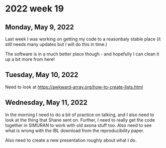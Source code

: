 # 2022 week 19

## Monday, May 9, 2022

Last week I was working on getting my code to a reasonbaly stable place (it still needs many updates but I will do this in time.)

The software is in a much better place though - and hopefully I can clean it up a bit more from here!

## Tuesday, May 10, 2022

Need to look at https://awkward-array.org/how-to-create-lists.html

## Wednesday, May 11, 2022

In the morning I need to do a bit of practice on talking, and I also need to look at the thing that Shane sent on.
Further, I need to really get the code together in SIMURAN to work with old axona stuff too.
Also need to see what is wrong with the IBL download from the reproducibility paper.

Also need to create a new presentation roughly about what I do.
